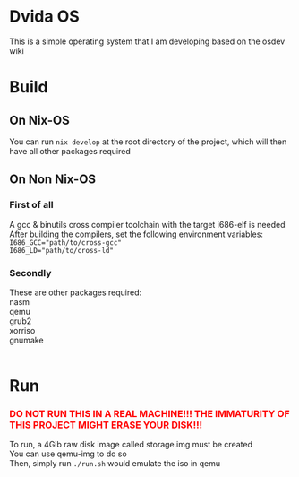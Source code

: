 <h1>Dvida OS</h1>

This is a simple operating system that I am developing based on the osdev wiki

<h1>Build</h1>

<h2>On Nix-OS</h2>
You can run <code>nix develop</code> at the root directory of the project, which will then have all other packages required

<h2>On Non Nix-OS</h2>
<h3>First of all</h3>
A gcc & binutils cross compiler toolchain with the target i686-elf is needed<br />
After building the compilers, set the following environment variables:<br />
<code>I686_GCC="path/to/cross-gcc"</code><br />
<code>I686_LD="path/to/cross-ld"</code><br />

<h3>Secondly</h3>
These are other packages required:<br />
nasm<br />
qemu<br />
grub2<br />
xorriso<br />
gnumake<br /><br />

<h1>Run</h1>
<h3><font color="red">DO NOT RUN THIS IN A REAL MACHINE!!! THE IMMATURITY OF THIS PROJECT MIGHT ERASE YOUR DISK!!!</font></h3>
To run, a 4Gib raw disk image called storage.img must be created<br />
You can use qemu-img to do so<br />
Then, simply run <code>./run.sh</code> would emulate the iso in qemu
